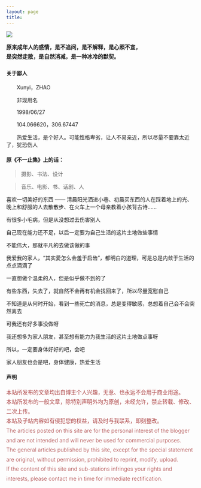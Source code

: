 ```yaml
---
layout: page
title: 
---
```


<div style="font-size: 0.9rem; font-weight:300; line-height: 1.6rem;">

<img src="https://s2.ax1x.com/2019/12/15/Qf4SDf.md.png#vwid=680&vhei=383">

<p class="message" style="font-size: 0.9rem; font-weight: 700">
原来成年人的感情，是不追问，是不解释，是心照不宣，<br>
是突然走散，是自然消减，是一种冰冷的默契。
</p>


</div>

#### **关于鄙人**

&emsp;&emsp;Xunyi，ZHAO

&emsp;&emsp;非现用名

&emsp;&emsp;1998/​06/27

&emsp;&emsp;104.066620，306.67447

&emsp;&emsp;热爱生活，是个好人。可能性格卑劣，让人不易亲近，所以尽量不要靠太近了，犹恐伤人

#### **原《不一止集》上的话：**

>摄影、书法、设计

>音乐、电影、书、话剧、人

喜欢一切美好的东西 —— 清晨阳光洒进小巷、初晨买东西的人在踩着地上的光、晚上和舒服的人去散散步、在火车上一个母亲教着小孩背古诗......

有很多小毛病，但是从没想过去伤害别人

自己现在能力还不足，以后一定要为自己生活的这片土地做些事情

不能伟大，那就平凡的去做该做的事

我爱我的家人，“其实愛怎么会羞于启齿”，都明白的道理，可是总是内敛于生活的点点滴滴了

一直想做个温柔的人，但是似乎做不到的了

有些东西，失去了，就自然不会再有机会找回来了，所以尽量宽慰自己

不知道是从何时开始，看到一些死亡的消息，总是变得敏感，总想着自己会不会突然离去

可我还有好多事没做呀

我还想多为家人朋友，甚至想有能力为我生活的这片土地做点事呀

所以，一定要身体好好的吧，会吧

家人朋友也会是吧，身体健康，热爱生活

#### **声明**

<div style="font-size: 0.9rem; font-weight:300; line-height: 1.6rem;">
<font color="#ac4142">
本站所发布的文章均出自博主个人兴趣，无意、也永远不会用于商业用途。<br>
本站所发布的一般文章，除特别声明外均为原创，未经允许，禁止转载、修改、二次上传。<br>
本站及子站内容如有侵犯您的权益，请及时与我联系，即刻整改。
</font>
</div>

<div style="font-size: 0.9rem; font-weight:300; line-height: 1.6rem;">
<font color="#ac4142">
The articles posted on this site are for the personal interest of the blogger and are not intended and will never be used for commercial purposes.<br>
The general articles published by this site, except for the special statement are original, without permission, prohibited to reprint, modify, upload.<br>
If the content of this site and sub-stations infringes your rights and interests, please contact me in time for immediate rectification.<br>
</font>
</div>